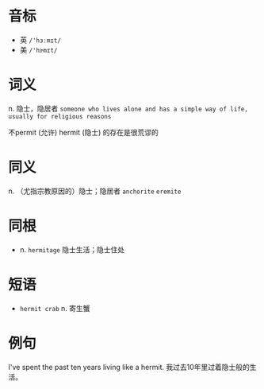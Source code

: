 # 音标

- 英 `/'hɜːmɪt/`
- 美 `/'hɝmɪt/`

# 词义

n. 隐士，隐居者
`someone who lives alone and has a simple way of life, usually for religious reasons`



不permit (允许) hermit (隐士) 的存在是很荒谬的

# 同义

n. （尤指宗教原因的）隐士；隐居者
`anchorite` `eremite`

# 同根

- n. `hermitage` 隐士生活；隐士住处

# 短语

- `hermit crab` n. 寄生蟹

# 例句

I've spent the past ten years living like a hermit.
我过去10年里过着隐士般的生活。


